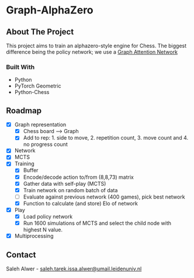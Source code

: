 # Graph-AlphaZero 
<!-- ABOUT THE PROJECT -->
## About The Project
This project aims to train an alphazero-style engine for Chess. The biggest difference being the policy network; we use a [Graph Attention Network](https://arxiv.org/abs/1710.10903)
### Built With

* Python
* PyTorch Geometric
* Python-Chess

<!-- ROADMAP -->
## Roadmap
- [x] Graph representation
  - [x] Chess board --> Graph
  - [x] Add to rep: 1. side to move, 2. repetition count, 3. move count and 4. no progress count 
- [x] Network
- [x] MCTS 
- [x] Training 
  - [x] Buffer
  - [x] Encode/decode action to/from (8,8,73) matrix
  - [x] Gather data with self-play (MCTS)
  - [x] Train network on random batch of data
  - [ ] Evaluate against previous network (400 games), pick best network 
  - [x] Function to calculate (and store) Elo of network
- [x] Play  
  - [x] Load policy network
  - [x] Run 1600 simulations of MCTS and select the child node with highest N value.
- [x] Multiprocessing 

<!-- CONTACT -->
## Contact

Saleh Alwer - saleh.tarek.issa.alwer@umail.leidenuniv.nl


